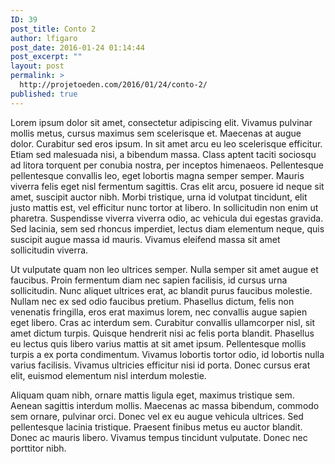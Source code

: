 ```yaml
---
ID: 39
post_title: Conto 2
author: lfigaro
post_date: 2016-01-24 01:14:44
post_excerpt: ""
layout: post
permalink: >
  http://projetoeden.com/2016/01/24/conto-2/
published: true
---
```

Lorem ipsum dolor sit amet, consectetur adipiscing elit. Vivamus pulvinar mollis metus, cursus maximus sem scelerisque et. Maecenas at augue dolor. Curabitur sed eros ipsum. In sit amet arcu eu leo scelerisque efficitur. Etiam sed malesuada nisi, a bibendum massa. Class aptent taciti sociosqu ad litora torquent per conubia nostra, per inceptos himenaeos. Pellentesque pellentesque convallis leo, eget lobortis magna semper semper. Mauris viverra felis eget nisl fermentum sagittis. Cras elit arcu, posuere id neque sit amet, suscipit auctor nibh. Morbi tristique, urna id volutpat tincidunt, elit justo mattis est, vel efficitur nunc tortor at libero. In sollicitudin non enim ut pharetra. Suspendisse viverra viverra odio, ac vehicula dui egestas gravida. Sed lacinia, sem sed rhoncus imperdiet, lectus diam elementum neque, quis suscipit augue massa id mauris. Vivamus eleifend massa sit amet sollicitudin viverra.

Ut vulputate quam non leo ultrices semper. Nulla semper sit amet augue et faucibus. Proin fermentum diam nec sapien facilisis, id cursus urna sollicitudin. Nunc aliquet ultrices erat, ac blandit purus faucibus molestie. Nullam nec ex sed odio faucibus pretium. Phasellus dictum, felis non venenatis fringilla, eros erat maximus lorem, nec convallis augue sapien eget libero. Cras ac interdum sem. Curabitur convallis ullamcorper nisl, sit amet dictum turpis. Quisque hendrerit nisi ac felis porta blandit. Phasellus eu lectus quis libero varius mattis at sit amet ipsum. Pellentesque mollis turpis a ex porta condimentum. Vivamus lobortis tortor odio, id lobortis nulla varius facilisis. Vivamus ultricies efficitur nisi id porta. Donec cursus erat elit, euismod elementum nisl interdum molestie.

Aliquam quam nibh, ornare mattis ligula eget, maximus tristique sem. Aenean sagittis interdum mollis. Maecenas ac massa bibendum, commodo sem ornare, pulvinar orci. Donec vel ex eu augue vehicula ultrices. Sed pellentesque lacinia tristique. Praesent finibus metus eu auctor blandit. Donec ac mauris libero. Vivamus tempus tincidunt vulputate. Donec nec porttitor nibh.